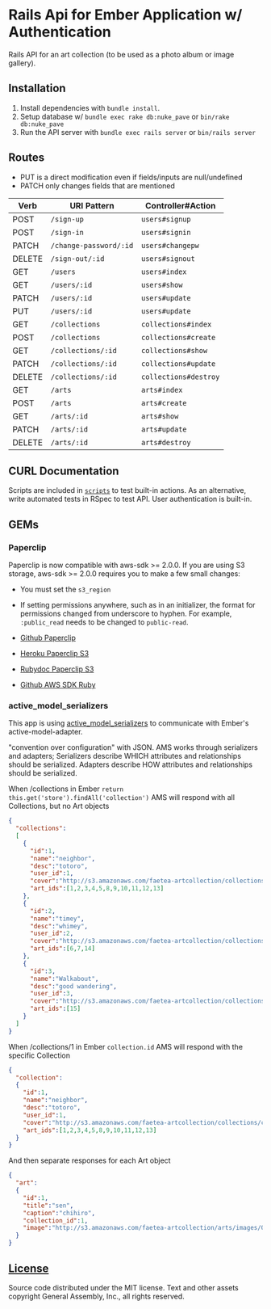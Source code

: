 # Rails Api for Ember Application w/ Authentication

Rails API for an art collection (to be used as a photo album or image gallery).

## Installation

1.  Install dependencies with `bundle install`.
1.  Setup database w/ `bundle exec rake db:nuke_pave` or `bin/rake db:nuke_pave`
1.  Run the API server with `bundle exec rails server` or `bin/rails server`

## Routes

-   PUT is a direct modification even if fields/inputs are null/undefined
-   PATCH only changes fields that are mentioned

| Verb   | URI Pattern            | Controller#Action     |
|--------|------------------------|-----------------------|
| POST   | `/sign-up`             | `users#signup`        |
| POST   | `/sign-in`             | `users#signin`        |
| PATCH  | `/change-password/:id` | `users#changepw`      |
| DELETE | `/sign-out/:id`        | `users#signout`       |
| GET    | `/users`               | `users#index`         |
| GET    | `/users/:id`           | `users#show`          |
| PATCH  | `/users/:id`           | `users#update`        |
| PUT    | `/users/:id`           | `users#update`        |
| GET    | `/collections`         | `collections#index`   |
| POST   | `/collections`         | `collections#create`  |
| GET    | `/collections/:id`     | `collections#show`    |
| PATCH  | `/collections/:id`     | `collections#update`  |
| DELETE | `/collections/:id`     | `collections#destroy` |
| GET    | `/arts`                | `arts#index`          |
| POST   | `/arts`                | `arts#create`         |
| GET    | `/arts/:id`            | `arts#show`           |
| PATCH  | `/arts/:id`            | `arts#update`         |
| DELETE | `/arts/:id`            | `arts#destroy`        |

## CURL Documentation

Scripts are included in [`scripts`](scripts) to test built-in actions.
As an alternative, write automated tests in RSpec to test API.
User authentication is built-in.

## GEMs

### Paperclip

Paperclip is now compatible with aws-sdk >= 2.0.0.
If you are using S3 storage, aws-sdk >= 2.0.0 requires you to make a few small
changes:

-   You must set the `s3_region`
-   If setting permissions anywhere, such as in an initializer,
the format for permissions changed from underscore to hyphen.
For example, `:public_read` needs to be changed to `public-read`.

-   [Github Paperclip](https://github.com/thoughtbot/paperclip)
-   [Heroku Paperclip S3](https://devcenter.heroku.com/articles/paperclip-s3)
-   [Rubydoc Paperclip S3](http://www.rubydoc.info/gems/paperclip/Paperclip/Storage/S3)
-   [Github AWS SDK Ruby](https://github.com/aws/aws-sdk-ruby)

### active_model_serializers

This app is using [active_model_serializers](https://github.com/rails-api/active_model_serializers)
to communicate with Ember's active-model-adapter.

"convention over configuration" with JSON.
AMS works through serializers and adapters;
Serializers describe WHICH attributes and relationships should be serialized.
Adapters describe HOW attributes and relationships should be serialized.

When /collections in Ember `return this.get('store').findAll('collection')`
AMS will respond with all Collections, but no Art objects

```json
{
  "collections":
  [
    {
      "id":1,
      "name":"neighbor",
      "desc":"totoro",
      "user_id":1,
      "cover":"http://s3.amazonaws.com/faetea-artcollection/collections/covers/000/000/001/original/1461623034.png?1461623034",
      "art_ids":[1,2,3,4,5,8,9,10,11,12,13]
    },
    {
      "id":2,
      "name":"timey",
      "desc":"whimey",
      "user_id":2,
      "cover":"http://s3.amazonaws.com/faetea-artcollection/collections/covers/000/000/002/original/1461624382.png?1461624382",
      "art_ids":[6,7,14]
    },
    {
      "id":3,
      "name":"Walkabout",
      "desc":"good wandering",
      "user_id":3,
      "cover":"http://s3.amazonaws.com/faetea-artcollection/collections/covers/000/000/003/original/1462241650.png?1462241650",
      "art_ids":[15]
    }
  ]
}
```

When /collections/1 in Ember `collection.id`
AMS will respond with the specific Collection

```json
{
  "collection":
  {
    "id":1,
    "name":"neighbor",
    "desc":"totoro",
    "user_id":1,
    "cover":"http://s3.amazonaws.com/faetea-artcollection/collections/covers/000/000/001/original/1461623034.png?1461623034",
    "art_ids":[1,2,3,4,5,8,9,10,11,12,13]
  }
}
```

And then separate responses for each Art object

```json
{
  "art":
  {
    "id":1,
    "title":"sen",
    "caption":"chihiro",
    "collection_id":1,
    "image":"http://s3.amazonaws.com/faetea-artcollection/arts/images/000/000/001/original/1461623117.png?1461623117",
  }
}
```

## [License](LICENSE)

Source code distributed under the MIT license. Text and other assets copyright
General Assembly, Inc., all rights reserved.
